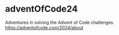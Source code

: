 # adventOfCode24


Adventures in solving the Advent of Code challenges. 
https://adventofcode.com/2024/about
